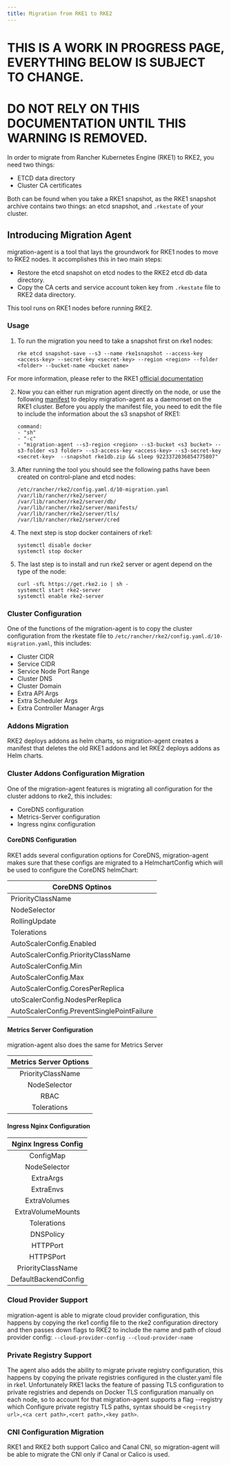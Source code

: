 ```yaml
---
title: Migration from RKE1 to RKE2
---
```

# THIS IS A WORK IN PROGRESS PAGE, EVERYTHING BELOW IS SUBJECT TO CHANGE.
# DO NOT RELY ON THIS DOCUMENTATION UNTIL THIS WARNING IS REMOVED.

In order to migrate from Rancher Kubernetes Engine (RKE1) to RKE2, you need two things:

- ETCD data directory
- Cluster CA certificates

Both can be found when you take a RKE1 snapshot, as the RKE1 snapshot archive contains two things: an etcd snapshot, and `.rkestate` of your cluster.

## Introducing Migration Agent

migration-agent is a tool that lays the groundwork for RKE1 nodes to move to RKE2 nodes. It accomplishes this in two main steps:

- Restore the etcd snapshot on etcd nodes to the RKE2 etcd db data directory.
- Copy the CA certs and service account token key from `.rkestate` file to RKE2 data directory.

This tool runs on RKE1 nodes before running RKE2.

### Usage

1. To run the migration you need to take a snapshot first on rke1 nodes:

    ```
    rke etcd snapshot-save --s3 --name rke1snapshot --access-key <access-key> --secret-key <secret-key> --region <region> --folder <folder> --bucket-name <bucket name>
    ```
	
For more information, please refer to the RKE1 [official documentation](https://rancher.com/docs/rke/latest/en/etcd-snapshots/one-time-snapshots/)

2. Now you can either run migration agent directly on the node, or use the following [manifest](https://github.com/rancher/migration-agent/blob/master/deploy/daemonset.yaml) to deploy migration-agent as a daemonset on the RKE1 cluster. Before you apply the manifest file, you need to edit the file to include the information about the s3 snapshot of RKE1:
    ```
    command:
    - "sh"
    - "-c"
    - "migration-agent --s3-region <region> --s3-bucket <s3 bucket> --s3-folder <s3 folder> --s3-access-key <access-key> --s3-secret-key <secret-key>  --snapshot rke1db.zip && sleep 9223372036854775807"
    ```

3. After running the tool you should see the following paths have been created on control-plane and etcd nodes:
	
    ```
    /etc/rancher/rke2/config.yaml.d/10-migration.yaml
    /var/lib/rancher/rke2/server/
    /var/lib/rancher/rke2/server/db/
    /var/lib/rancher/rke2/server/manifests/
    /var/lib/rancher/rke2/server/tls/
    /var/lib/rancher/rke2/server/cred
    ```

4. The next step is stop docker containers of rke1:
	
    ```
    systemctl disable docker
    systemctl stop docker
    ```

5. The last step is to install and run rke2 server or agent depend on the type of the node:
	
    ```
    curl -sfL https://get.rke2.io | sh -
    systemctl start rke2-server
    systemctl enable rke2-server
    ```

### Cluster Configuration

One of the functions of the migration-agent is to copy the cluster configuration from the rkestate file to `/etc/rancher/rke2/config.yaml.d/10-migration.yaml`, this includes:

- Cluster CIDR
- Service CIDR
- Service Node Port Range
- Cluster DNS
- Cluster Domain
- Extra API Args
- Extra Scheduler Args
- Extra Controller Manager Args

### Addons Migration

RKE2 deploys addons as helm charts, so migration-agent creates a manifest that deletes the old RKE1 addons and let RKE2 deploys addons as Helm charts.

### Cluster Addons Configuration Migration

One of the migration-agent features is migrating all configuration for the cluster addons to rke2, this includes:

- CoreDNS configuration
- Metrics-Server configuration
- Ingress nginx configuration 

#### CoreDNS Configuration

RKE1 adds several configuration options for CoreDNS, migration-agent makes sure that these configs are migrated to a HelmchartConfig which will be used to configure the CoreDNS helmChart:

| CoreDNS Optinos                                      	|
|--------------------------------------------	|
| PriorityClassName                          	|
| NodeSelector                               	|
| RollingUpdate                              	|
| Tolerations                                	|
| AutoScalerConfig.Enabled                   	|
| AutoScalerConfig.PriorityClassName         	|
| AutoScalerConfig.Min                       	|
| AutoScalerConfig.Max                       	|
| AutoScalerConfig.CoresPerReplica           	|
| utoScalerConfig.NodesPerReplica            	|
| AutoScalerConfig.PreventSinglePointFailure 	|

#### Metrics Server Configuration

migration-agent also does the same for Metrics Server

| Metrics Server Options	|
|:---------------------:	|
|   PriorityClassName   	|
|      NodeSelector     	|
|          RBAC         	|
|      Tolerations      	|


#### Ingress Nginx Configuration

| Nginx Ingress Config 	|
|:--------------------:	|
|       ConfigMap      	|
|     NodeSelector     	|
|       ExtraArgs      	|
|       ExtraEnvs      	|
|     ExtraVolumes     	|
|   ExtraVolumeMounts  	|
|      Tolerations     	|
|       DNSPolicy      	|
|       HTTPPort       	|
|       HTTPSPort      	|
|   PriorityClassName  	|
| DefaultBackendConfig 	|


### Cloud Provider Support

migration-agent is able to migrate cloud provider configuration, this happens by copying the rke1 config file to the rke2 configuration directory and then passes down flags to RKE2 to include the name and path of cloud provider config:
    ```
    --cloud-provider-config
    --cloud-provider-name
    ```

### Private Registry Support

The agent also adds the ability to migrate private registry configuration, this happens by copying the private registries configured in the cluster.yaml file in rke1. Unfortunately RKE1 lacks the feature of passing TLS configuration to private registries and depends on Docker TLS configuration manually on each node, so to account for that migration-agent supports a flag --registry which Configure private registry TLS paths, syntax should be `<registry url>,<ca cert path>,<cert path>,<key path>`.


### CNI Configuration Migration


RKE1 and RKE2 both support Calico and Canal CNI, so migration-agent will be able to migrate the CNI only if Canal or Calico is used.
